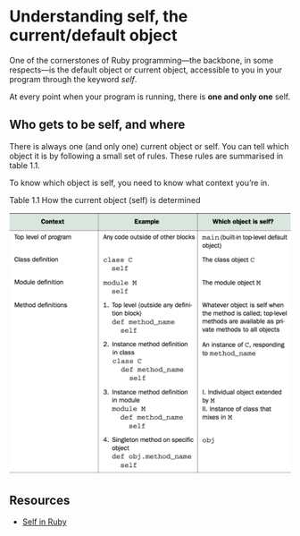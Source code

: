 # Understanding **self**, the current/default object

One of the cornerstones of Ruby programming—the backbone, in some respects—is the default object or current object, accessible to you in your program through the keyword _self_. 

At every point when your program is running, there is **one and only one** self.

## Who gets to be self, and where

There is always one (and only one) current object or self. You can tell which object it is by following a small set of rules. These rules are summarised in table 1.1.

To know which object is self, you need to know what context you’re in.

Table 1.1 How the current object (self) is determined

![Table 1.1](/pills/images/table_1-1.png)

## Resources

- [Self in Ruby](http://www.jimmycuadra.com/posts/self-in-ruby)
